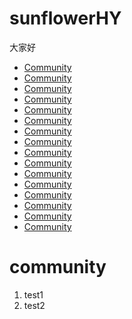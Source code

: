 # sunflowerHY
大家好

* [Community](#community)
* [Community](#community)
* [Community](#community)
* [Community](#community)
* [Community](#community)
* [Community](#community)
* [Community](#community)
* [Community](#community)
* [Community](#community)
* [Community](#community)
* [Community](#community)
* [Community](#community)
* [Community](#community)
* [Community](#community)
* [Community](#community)
* [Community](#community)







# community
1. test1
2. test2

